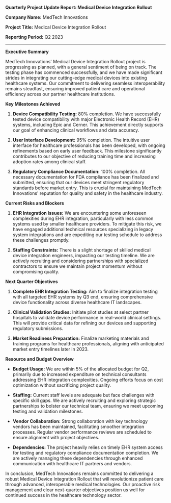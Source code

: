 **Quarterly Project Update Report: Medical Device Integration Rollout**

**Company Name:** MedTech Innovations

**Project Title:** Medical Device Integration Rollout

**Reporting Period:** Q2 2023

---

**Executive Summary**

MedTech Innovations' Medical Device Integration Rollout project is progressing as planned, with a general sentiment of being on track. The testing phase has commenced successfully, and we have made significant strides in integrating our cutting-edge medical devices into existing healthcare systems. Our commitment to delivering seamless interoperability remains steadfast, ensuring improved patient care and operational efficiency across our partner healthcare institutions.

**Key Milestones Achieved**

1. **Device Compatibility Testing:** 80% completion. We have successfully tested device compatibility with major Electronic Health Record (EHR) systems, including Epic and Cerner. This achievement directly supports our goal of enhancing clinical workflows and data accuracy.
   
2. **User Interface Development:** 95% completion. The intuitive user interface for healthcare professionals has been developed, with ongoing refinements based on early user feedback. This milestone significantly contributes to our objective of reducing training time and increasing adoption rates among clinical staff.

3. **Regulatory Compliance Documentation:** 100% completion. All necessary documentation for FDA compliance has been finalized and submitted, ensuring that our devices meet stringent regulatory standards before market entry. This is crucial for maintaining MedTech Innovations' reputation for quality and safety in the healthcare industry.

**Current Risks and Blockers**

1. **EHR Integration Issues:** We are encountering some unforeseen complexities during EHR integration, particularly with less common systems used by smaller healthcare providers. To mitigate this risk, we have engaged additional technical resources specializing in legacy system integrations and are expediting our testing schedule to address these challenges promptly.

2. **Staffing Constraints:** There is a slight shortage of skilled medical device integration engineers, impacting our testing timeline. We are actively recruiting and considering partnerships with specialized contractors to ensure we maintain project momentum without compromising quality.

**Next Quarter Objectives**

1. **Complete EHR Integration Testing:** Aim to finalize integration testing with all targeted EHR systems by Q3 end, ensuring comprehensive device functionality across diverse healthcare IT landscapes.
   
2. **Clinical Validation Studies:** Initiate pilot studies at select partner hospitals to validate device performance in real-world clinical settings. This will provide critical data for refining our devices and supporting regulatory submissions.

3. **Market Readiness Preparation:** Finalize marketing materials and training programs for healthcare professionals, aligning with anticipated market entry timelines later in 2023.

**Resource and Budget Overview**

- **Budget Usage:** We are within 5% of the allocated budget for Q2, primarily due to increased expenditure on technical consultants addressing EHR integration complexities. Ongoing efforts focus on cost optimization without sacrificing project quality.
  
- **Staffing:** Current staff levels are adequate but face challenges with specific skill gaps. We are actively recruiting and exploring strategic partnerships to bolster our technical team, ensuring we meet upcoming testing and validation milestones.

- **Vendor Collaboration:** Strong collaboration with key technology vendors has been maintained, facilitating smoother integration processes. Regular vendor performance reviews are scheduled to ensure alignment with project objectives.

- **Dependencies:** The project heavily relies on timely EHR system access for testing and regulatory compliance documentation completion. We are actively managing these dependencies through enhanced communication with healthcare IT partners and vendors.

In conclusion, MedTech Innovations remains committed to delivering a robust Medical Device Integration Rollout that will revolutionize patient care through advanced, interoperable medical technologies. Our proactive risk management and clear next-quarter objectives position us well for continued success in the healthcare technology sector.
